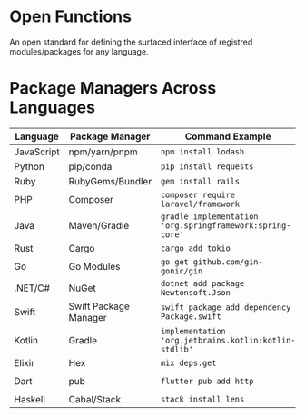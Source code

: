 # Open Functions

An open standard for defining the surfaced interface of registred modules/packages for any language.

# Package Managers Across Languages

| Language   | Package Manager       | Command Example                                           | Registry            | Import Style                        |
| ---------- | --------------------- | --------------------------------------------------------- | ------------------- | ----------------------------------- |
| JavaScript | npm/yarn/pnpm         | `npm install lodash`                                      | npmjs.com           | `import _ from 'lodash'`            |
| Python     | pip/conda             | `pip install requests`                                    | PyPI                | `import requests`                   |
| Ruby       | RubyGems/Bundler      | `gem install rails`                                       | rubygems.org        | `require 'rails'`                   |
| PHP        | Composer              | `composer require laravel/framework`                      | Packagist           | `use Laravel\Framework`             |
| Java       | Maven/Gradle          | `gradle implementation 'org.springframework:spring-core'` | Maven Central       | `import org.springframework.core.*` |
| Rust       | Cargo                 | `cargo add tokio`                                         | crates.io           | `use tokio::*`                      |
| Go         | Go Modules            | `go get github.com/gin-gonic/gin`                         | proxy.golang.org    | `import "github.com/gin-gonic/gin"` |
| .NET/C#    | NuGet                 | `dotnet add package Newtonsoft.Json`                      | nuget.org           | `using Newtonsoft.Json`             |
| Swift      | Swift Package Manager | `swift package add dependency Package.swift`              | Swift Package Index | `import SomePackage`                |
| Kotlin     | Gradle                | `implementation 'org.jetbrains.kotlin:kotlin-stdlib'`     | Maven Central       | `import kotlin.collections.*`       |
| Elixir     | Hex                   | `mix deps.get`                                            | hex.pm              | `import SomeLib`                    |
| Dart       | pub                   | `flutter pub add http`                                    | pub.dev             | `import 'package:http/http.dart'`   |
| Haskell    | Cabal/Stack           | `stack install lens`                                      | Hackage             | `import Control.Lens`               |
